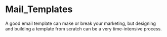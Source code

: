 # Mail_Templates
A good email template can make or break your marketing, but designing and building a template from scratch can be a very time-intensive process.

